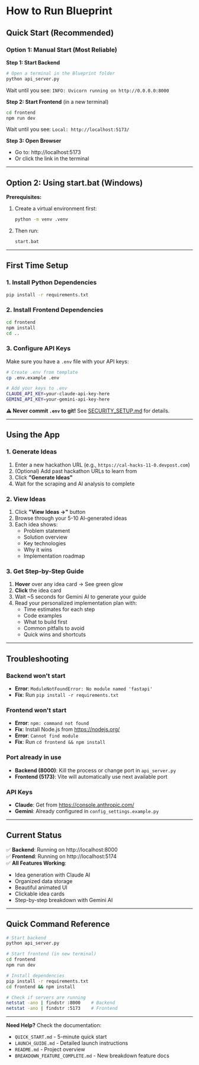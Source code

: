 # How to Run Blueprint

## Quick Start (Recommended)

### Option 1: Manual Start (Most Reliable)

**Step 1: Start Backend**
```bash
# Open a terminal in the Blueprint folder
python api_server.py
```
Wait until you see: `INFO: Uvicorn running on http://0.0.0.0:8000`

**Step 2: Start Frontend** (in a new terminal)
```bash
cd frontend
npm run dev
```
Wait until you see: `Local: http://localhost:5173/`

**Step 3: Open Browser**
- Go to: http://localhost:5173
- Or click the link in the terminal

---

## Option 2: Using start.bat (Windows)

**Prerequisites:**
1. Create a virtual environment first:
   ```bash
   python -m venv .venv
   ```

2. Then run:
   ```bash
   start.bat
   ```

---

## First Time Setup

### 1. Install Python Dependencies
```bash
pip install -r requirements.txt
```

### 2. Install Frontend Dependencies
```bash
cd frontend
npm install
cd ..
```

### 3. Configure API Keys
Make sure you have a `.env` file with your API keys:
```bash
# Create .env from template
cp .env.example .env

# Add your keys to .env
CLAUDE_API_KEY=your-claude-api-key-here
GEMINI_API_KEY=your-gemini-api-key-here
```
**⚠️ Never commit `.env` to git!** See [SECURITY_SETUP.md](../SECURITY_SETUP.md) for details.

---

## Using the App

### 1. Generate Ideas
1. Enter a new hackathon URL (e.g., `https://cal-hacks-11-0.devpost.com`)
2. (Optional) Add past hackathon URLs to learn from
3. Click **"Generate Ideas"**
4. Wait for the scraping and AI analysis to complete

### 2. View Ideas
1. Click **"View Ideas →"** button
2. Browse through your 5-10 AI-generated ideas
3. Each idea shows:
   - Problem statement
   - Solution overview
   - Key technologies
   - Why it wins
   - Implementation roadmap

### 3. Get Step-by-Step Guide
1. **Hover** over any idea card → See green glow
2. **Click** the idea card
3. Wait ~5 seconds for Gemini AI to generate your guide
4. Read your personalized implementation plan with:
   - Time estimates for each step
   - Code examples
   - What to build first
   - Common pitfalls to avoid
   - Quick wins and shortcuts

---

## Troubleshooting

### Backend won't start
- **Error**: `ModuleNotFoundError: No module named 'fastapi'`
- **Fix**: Run `pip install -r requirements.txt`

### Frontend won't start
- **Error**: `npm: command not found`
- **Fix**: Install Node.js from https://nodejs.org/
- **Error**: `Cannot find module`
- **Fix**: Run `cd frontend && npm install`

### Port already in use
- **Backend (8000)**: Kill the process or change port in `api_server.py`
- **Frontend (5173)**: Vite will automatically use next available port

### API Keys
- **Claude**: Get from https://console.anthropic.com/
- **Gemini**: Already configured in `config_settings.example.py`

---

## Current Status

✅ **Backend**: Running on http://localhost:8000  
✅ **Frontend**: Running on http://localhost:5174  
✅ **All Features Working**:
- Idea generation with Claude AI
- Organized data storage
- Beautiful animated UI
- Clickable idea cards
- Step-by-step breakdown with Gemini AI

---

## Quick Command Reference

```bash
# Start backend
python api_server.py

# Start frontend (in new terminal)
cd frontend
npm run dev

# Install dependencies
pip install -r requirements.txt
cd frontend && npm install

# Check if servers are running
netstat -ano | findstr :8000    # Backend
netstat -ano | findstr :5173    # Frontend
```

---

**Need Help?** Check the documentation:
- `QUICK_START.md` - 5-minute quick start
- `LAUNCH_GUIDE.md` - Detailed launch instructions
- `README.md` - Project overview
- `BREAKDOWN_FEATURE_COMPLETE.md` - New breakdown feature docs
